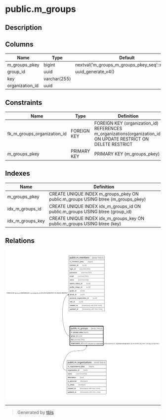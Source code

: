 # public.m_groups

## Description

## Columns

| Name | Type | Default | Nullable | Children | Parents | Comment |
| ---- | ---- | ------- | -------- | -------- | ------- | ------- |
| m_groups_pkey | bigint | nextval('m_groups_m_groups_pkey_seq'::regclass) | false |  |  |  |
| group_id | uuid | uuid_generate_v4() | false | [public.m_members](public.m_members.md) |  |  |
| key | varchar(255) |  | false |  |  |  |
| organization_id | uuid |  | false |  | [public.m_organizations](public.m_organizations.md) |  |

## Constraints

| Name | Type | Definition |
| ---- | ---- | ---------- |
| fk_m_groups_organization_id | FOREIGN KEY | FOREIGN KEY (organization_id) REFERENCES m_organizations(organization_id) ON UPDATE RESTRICT ON DELETE RESTRICT |
| m_groups_pkey | PRIMARY KEY | PRIMARY KEY (m_groups_pkey) |

## Indexes

| Name | Definition |
| ---- | ---------- |
| m_groups_pkey | CREATE UNIQUE INDEX m_groups_pkey ON public.m_groups USING btree (m_groups_pkey) |
| idx_m_groups_id | CREATE UNIQUE INDEX idx_m_groups_id ON public.m_groups USING btree (group_id) |
| idx_m_groups_key | CREATE UNIQUE INDEX idx_m_groups_key ON public.m_groups USING btree (key) |

## Relations

![er](public.m_groups.svg)

---

> Generated by [tbls](https://github.com/k1LoW/tbls)
